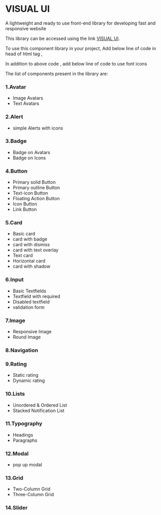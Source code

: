 # VISUAL UI

A lightweight and ready to use front-end library for developing fast and responsive website


This library can be accessed using the link  [VISUAL UI](https://visualui.netlify.app/).

To use this component library in your project, Add  below line of code in head of html tag  , 

<link rel="stylesheet" href="https://visualui.netlify.app/styles/components-main.css">

In addition to above code , add below line of code to use font icons 
 <link rel="stylesheet" href="https://use.fontawesome.com/releases/v5.15.4/css/all.css"
integrity="sha384-DyZ88mC6Up2uqS4h/KRgHuoeGwBcD4Ng9SiP4dIRy0EXTlnuz47vAwmeGwVChigm" crossorigin="anonymous" />

The list of components present in  the library are:

### 1.Avatar
- Image Avatars
- Text Avatars

### 2.Alert
- simple Alerts with icons


### 3.Badge
- Badge on Avatars
- Badge on Icons

### 4.Button
- Primary solid Button 
- Primary outline Button 
- Text-icon Button
- Floating Action Button 
- Icon Button 
- Link Button

### 5.Card
- Basic card
- card with badge
- card with dismiss
- card with text overlay
- Text card
- Horizontal card
- card with shadow

### 6.Input
- Basic Textfields
- Textfield with required 
- Disabled textfield
- validation form

### 7.Image
- Responsive Image
- Round Image

### 8.Navigation 

### 9.Rating
- Static rating
- Dynamic rating

### 10.Lists
- Unordered & Ordered List
- Stacked Notification List

### 11.Typography
- Headings 
- Paragraphs

### 12.Modal
- pop up modal

### 13.Grid
- Two-Column Grid
- Three-Column Grid 

### 14.Slider
